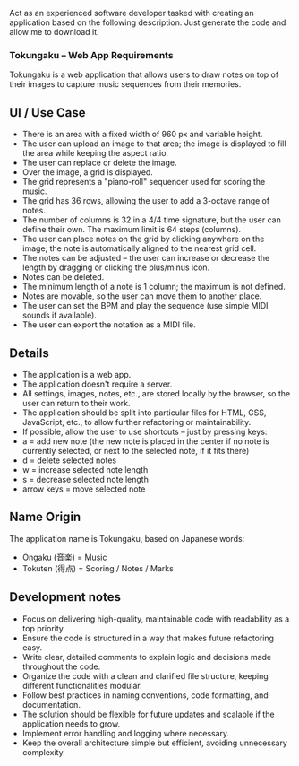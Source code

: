 Act as an experienced software developer tasked with creating an application based on the following description. Just generate the code and allow me to download it.

### Tokungaku – Web App Requirements

Tokungaku is a web application that allows users to draw notes on top of their images to capture music sequences from their memories.

## UI / Use Case

* There is an area with a fixed width of 960 px and variable height.
* The user can upload an image to that area; the image is displayed to fill the area while keeping the aspect ratio.
* The user can replace or delete the image.
* Over the image, a grid is displayed.
* The grid represents a "piano-roll" sequencer used for scoring the music.
* The grid has 36 rows, allowing the user to add a 3-octave range of notes.
* The number of columns is 32 in a 4/4 time signature, but the user can define their own. The maximum limit is 64 steps (columns).
* The user can place notes on the grid by clicking anywhere on the image; the note is automatically aligned to the nearest grid cell.
* The notes can be adjusted – the user can increase or decrease the length by dragging or clicking the plus/minus icon.
* Notes can be deleted.
* The minimum length of a note is 1 column; the maximum is not defined.
* Notes are movable, so the user can move them to another place.
* The user can set the BPM and play the sequence (use simple MIDI sounds if available).
* The user can export the notation as a MIDI file.

## Details

* The application is a web app.
* The application doesn't require a server.
* All settings, images, notes, etc., are stored locally by the browser, so the user can return to their work.
* The application should be split into particular files for HTML, CSS, JavaScript, etc., to allow further refactoring or maintainability.
* If possible, allow the user to use shortcuts – just by pressing keys:
* a = add new note (the new note is placed in the center if no note is currently selected, or next to the selected note, if it fits there)
* d = delete selected notes
* w = increase selected note length
* s = decrease selected note length
* arrow keys = move selected note

## Name Origin

The application name is Tokungaku, based on Japanese words:
* Ongaku (音楽) = Music
* Tokuten (得点) = Scoring / Notes / Marks

## Development notes

* Focus on delivering high-quality, maintainable code with readability as a top priority.
* Ensure the code is structured in a way that makes future refactoring easy.
* Write clear, detailed comments to explain logic and decisions made throughout the code.
* Organize the code with a clean and clarified file structure, keeping different functionalities modular.
* Follow best practices in naming conventions, code formatting, and documentation.
* The solution should be flexible for future updates and scalable if the application needs to grow.
* Implement error handling and logging where necessary.
* Keep the overall architecture simple but efficient, avoiding unnecessary complexity.